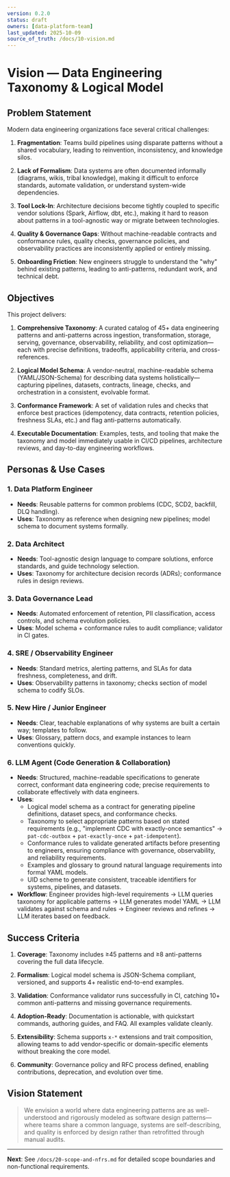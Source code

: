 ```yaml
---
version: 0.2.0
status: draft
owners: [data-platform-team]
last_updated: 2025-10-09
source_of_truth: /docs/10-vision.md
---
```


# Vision — Data Engineering Taxonomy & Logical Model

## Problem Statement

Modern data engineering organizations face several critical challenges:

1. **Fragmentation**: Teams build pipelines using disparate patterns without a shared vocabulary, leading to reinvention, inconsistency, and knowledge silos.

2. **Lack of Formalism**: Data systems are often documented informally (diagrams, wikis, tribal knowledge), making it difficult to enforce standards, automate validation, or understand system-wide dependencies.

3. **Tool Lock-In**: Architecture decisions become tightly coupled to specific vendor solutions (Spark, Airflow, dbt, etc.), making it hard to reason about patterns in a tool-agnostic way or migrate between technologies.

4. **Quality & Governance Gaps**: Without machine-readable contracts and conformance rules, quality checks, governance policies, and observability practices are inconsistently applied or entirely missing.

5. **Onboarding Friction**: New engineers struggle to understand the "why" behind existing patterns, leading to anti-patterns, redundant work, and technical debt.

## Objectives

This project delivers:

1. **Comprehensive Taxonomy**: A curated catalog of 45+ data engineering patterns and anti-patterns across ingestion, transformation, storage, serving, governance, observability, reliability, and cost optimization—each with precise definitions, tradeoffs, applicability criteria, and cross-references.

2. **Logical Model Schema**: A vendor-neutral, machine-readable schema (YAML/JSON-Schema) for describing data systems holistically—capturing pipelines, datasets, contracts, lineage, checks, and orchestration in a consistent, evolvable format.

3. **Conformance Framework**: A set of validation rules and checks that enforce best practices (idempotency, data contracts, retention policies, freshness SLAs, etc.) and flag anti-patterns automatically.

4. **Executable Documentation**: Examples, tests, and tooling that make the taxonomy and model immediately usable in CI/CD pipelines, architecture reviews, and day-to-day engineering workflows.

## Personas & Use Cases

### 1. Data Platform Engineer
- **Needs**: Reusable patterns for common problems (CDC, SCD2, backfill, DLQ handling).
- **Uses**: Taxonomy as reference when designing new pipelines; model schema to document systems formally.

### 2. Data Architect
- **Needs**: Tool-agnostic design language to compare solutions, enforce standards, and guide technology selection.
- **Uses**: Taxonomy for architecture decision records (ADRs); conformance rules in design reviews.

### 3. Data Governance Lead
- **Needs**: Automated enforcement of retention, PII classification, access controls, and schema evolution policies.
- **Uses**: Model schema + conformance rules to audit compliance; validator in CI gates.

### 4. SRE / Observability Engineer
- **Needs**: Standard metrics, alerting patterns, and SLAs for data freshness, completeness, and drift.
- **Uses**: Observability patterns in taxonomy; checks section of model schema to codify SLOs.

### 5. New Hire / Junior Engineer
- **Needs**: Clear, teachable explanations of why systems are built a certain way; templates to follow.
- **Uses**: Glossary, pattern docs, and example instances to learn conventions quickly.

### 6. LLM Agent (Code Generation & Collaboration)
- **Needs**: Structured, machine-readable specifications to generate correct, conformant data engineering code; precise requirements to collaborate effectively with data engineers.
- **Uses**:
  - Logical model schema as a contract for generating pipeline definitions, dataset specs, and conformance checks.
  - Taxonomy to select appropriate patterns based on stated requirements (e.g., "implement CDC with exactly-once semantics" → `pat-cdc-outbox` + `pat-exactly-once` + `pat-idempotent`).
  - Conformance rules to validate generated artifacts before presenting to engineers, ensuring compliance with governance, observability, and reliability requirements.
  - Examples and glossary to ground natural language requirements into formal YAML models.
  - UID scheme to generate consistent, traceable identifiers for systems, pipelines, and datasets.
- **Workflow**: Engineer provides high-level requirements → LLM queries taxonomy for applicable patterns → LLM generates model YAML → LLM validates against schema and rules → Engineer reviews and refines → LLM iterates based on feedback.

## Success Criteria

1. **Coverage**: Taxonomy includes ≥45 patterns and ≥8 anti-patterns covering the full data lifecycle.

2. **Formalism**: Logical model schema is JSON-Schema compliant, versioned, and supports 4+ realistic end-to-end examples.

3. **Validation**: Conformance validator runs successfully in CI, catching 10+ common anti-patterns and missing governance requirements.

4. **Adoption-Ready**: Documentation is actionable, with quickstart commands, authoring guides, and FAQ. All examples validate cleanly.

5. **Extensibility**: Schema supports `x-*` extensions and trait composition, allowing teams to add vendor-specific or domain-specific elements without breaking the core model.

6. **Community**: Governance policy and RFC process defined, enabling contributions, deprecation, and evolution over time.

## Vision Statement

> We envision a world where data engineering patterns are as well-understood and rigorously modeled as software design patterns—where teams share a common language, systems are self-describing, and quality is enforced by design rather than retrofitted through manual audits.

---

**Next**: See `/docs/20-scope-and-nfrs.md` for detailed scope boundaries and non-functional requirements.
